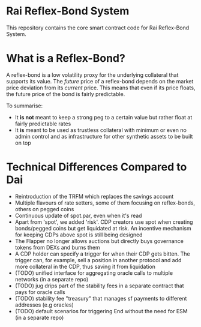 # Rai Reflex-Bond System

This repository contains the core smart contract code for Rai Reflex-Bond System.

# What is a Reflex-Bond?

A reflex-bond is a low volatility proxy for the underlying collateral that supports its value. The _future_ price of a reflex-bond depends on the market price deviation from its _current_ price. This means that even if its price floats, the future price of the bond is fairly predictable.

To summarise:

- It __is not__ meant to keep a strong peg to a certain value but rather float at fairly predictable rates
- It __is__ meant to be used as trustless collateral with minimum or even no admin control and as infrastructure for other synthetic assets to be built on top

# Technical Differences Compared to Dai

- Reintroduction of the TRFM which replaces the savings account
- Multiple flavours of rate setters, some of them focusing on reflex-bonds, others on pegged coins
- Continuous update of spot.par, even when it's read
- Apart from 'spot', we added 'risk'. CDP creators use spot when creating bonds/pegged coins but get liquidated at risk. An incentive mechanism for keeping CDPs above spot is still being designed
- The Flapper no longer allows auctions but directly buys governance tokens from DEXs and burns them
- A CDP holder can specify a trigger for when their CDP gets bitten. The trigger can, for example, sell a position in another protocol and add more collateral in the CDP, thus saving it from liquidation
- (TODO) unified interface for aggregating oracle calls to multiple networks (in a separate repo)
- (TODO) jug drips part of the stability fees in a separate contract that pays for oracle calls
- (TODO) stability fee "treasury" that manages sf payments to different addresses (e.g oracles)
- (TODO) default scenarios for triggering End without the need for ESM (in a separate repo)
